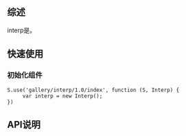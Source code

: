 ## 综述

interp是。

## 快速使用

### 初始化组件

    S.use('gallery/interp/1.0/index', function (S, Interp) {
         var interp = new Interp();
    })

## API说明

